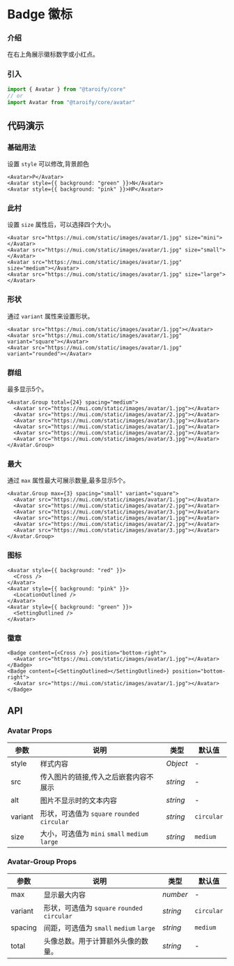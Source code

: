 # Badge 徽标

### 介绍

在右上角展示徽标数字或小红点。

### 引入

```ts
import { Avatar } from "@taroify/core"
// or
import Avatar from "@taroify/core/avatar"
```

## 代码演示

### 基础用法

设置 `style` 可以修改,背景颜色

```tsx
<Avatar>P</Avatar>
<Avatar style={{ background: "green" }}>N</Avatar>
<Avatar style={{ background: "pink" }}>HP</Avatar>
```



### 此村

设置 `size` 属性后，可以选择四个大小。

```tsx
<Avatar src="https://mui.com/static/images/avatar/1.jpg" size="mini"></Avatar>
<Avatar src="https://mui.com/static/images/avatar/1.jpg" size="small"></Avatar>
<Avatar src="https://mui.com/static/images/avatar/1.jpg" size="medium"></Avatar>
<Avatar src="https://mui.com/static/images/avatar/1.jpg" size="large"></Avatar>
```

### 形状

通过 `variant` 属性来设置形状。

```tsx
<Avatar src="https://mui.com/static/images/avatar/1.jpg"></Avatar>
<Avatar src="https://mui.com/static/images/avatar/1.jpg" variant="square"></Avatar>
<Avatar src="https://mui.com/static/images/avatar/1.jpg" variant="rounded"></Avatar>
```


### 群组

最多显示5个。

```tsx
<Avatar.Group total={24} spacing="medium">
  <Avatar src="https://mui.com/static/images/avatar/1.jpg"></Avatar>
  <Avatar src="https://mui.com/static/images/avatar/2.jpg"></Avatar>
  <Avatar src="https://mui.com/static/images/avatar/3.jpg"></Avatar>
  <Avatar src="https://mui.com/static/images/avatar/1.jpg"></Avatar>
  <Avatar src="https://mui.com/static/images/avatar/2.jpg"></Avatar>
  <Avatar src="https://mui.com/static/images/avatar/3.jpg"></Avatar>
</Avatar.Group>
```


### 最大

通过 `max` 属性最大可展示数量,最多显示5个。

```tsx
<Avatar.Group max={3} spacing="small" variant="square">
  <Avatar src="https://mui.com/static/images/avatar/1.jpg"></Avatar>
  <Avatar src="https://mui.com/static/images/avatar/2.jpg"></Avatar>
  <Avatar src="https://mui.com/static/images/avatar/3.jpg"></Avatar>
  <Avatar src="https://mui.com/static/images/avatar/1.jpg"></Avatar>
  <Avatar src="https://mui.com/static/images/avatar/2.jpg"></Avatar>
  <Avatar src="https://mui.com/static/images/avatar/3.jpg"></Avatar>
</Avatar.Group>
```

### 图标


```tsx
<Avatar style={{ background: "red" }}>
  <Cross />
</Avatar>
<Avatar style={{ background: "pink" }}>
  <LocationOutlined />
</Avatar>
<Avatar style={{ background: "green" }}>
  <SettingOutlined />
</Avatar>
```

### 徽章


```tsx
<Badge content={<Cross />} position="bottom-right">
  <Avatar src="https://mui.com/static/images/avatar/1.jpg"></Avatar>
</Badge>
<Badge content={<SettingOutlined></SettingOutlined>} position="bottom-right">
  <Avatar src="https://mui.com/static/images/avatar/1.jpg"></Avatar>
</Badge>
```
## API

### Avatar Props

| 参数 | 说明 | 类型 | 默认值 |
| --- | --- | --- | --- |
| style | 样式内容 | _Object_ | - |
| src | 传入图片的链接,传入之后嵌套内容不展示 | _string_ | - |
| alt | 图片不显示时的文本内容 | _string_ | - |
| variant | 形状，可选值为 `square` `rounded` `circular` | _string_ | `circular` |
| size | 大小，可选值为 `mini` `small` `medium` `large` | _string_ | `medium` |

### Avatar-Group Props

| 参数 | 说明 | 类型 | 默认值 |
| --- | --- | --- | --- |
| max | 显示最大内容 | _number_ | - |
| variant | 形状，可选值为 `square` `rounded` `circular` | _string_ | `circular` |
| spacing | 间距，可选值为 `small` `medium` `large` | _string_ | `medium` |
| total | 头像总数。用于计算额外头像的数量。| _string_ | - |